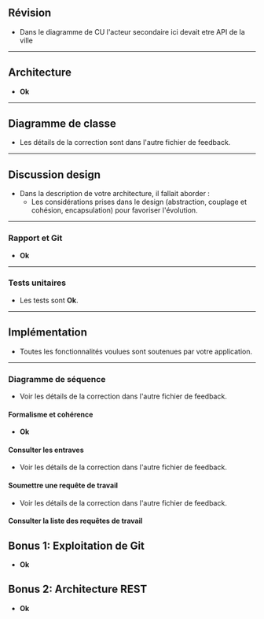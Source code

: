 ## Révision 
- Dans le diagramme de CU l'acteur secondaire ici devait etre API de la ville 

---

## Architecture 
- **Ok**

---

## Diagramme de classe 
- Les détails de la correction sont dans l'autre fichier de feedback.

---

## Discussion design 
- Dans la description de votre architecture, il fallait aborder :
  - Les considérations prises dans le design (abstraction, couplage et cohésion, encapsulation) pour favoriser l'évolution.

---

### Rapport et Git 
- **Ok**

---

### Tests unitaires
- Les tests sont **Ok**.

---

## Implémentation 
- Toutes les fonctionnalités voulues sont soutenues par votre application.

---

### Diagramme de séquence 
- Voir les détails de la correction dans l'autre fichier de feedback.

#### Formalisme et cohérence 
- **Ok**

#### Consulter les entraves 
- Voir les détails de la correction dans l'autre fichier de feedback.

#### Soumettre une requête de travail 
- Voir les détails de la correction dans l'autre fichier de feedback.

#### Consulter la liste des requêtes de travail 

## Bonus 1: Exploitation de Git
- **Ok**
## Bonus 2: Architecture REST
- **Ok**



